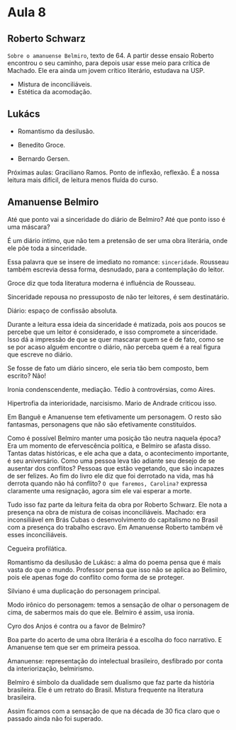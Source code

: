 Aula 8
======

Roberto Schwarz
---------------

`Sobre o amanuense Belmiro`, texto de 64. A partir desse ensaio Roberto encontrou o seu caminho, para depois usar esse meio para crítica de Machado. Ele era ainda um jovem crítico literário, estudava na USP.
- Mistura de inconciliáveis.
- Estética da acomodação.

Lukács
------

- Romantismo da desilusão.

- Benedito Groce.
- Bernardo Gersen.

Próximas aulas: Graciliano Ramos. Ponto de inflexão, reflexão. É a nossa leitura mais difícil, de leitura menos fluída do curso.

Amanuense Belmiro
-----------------

Até que ponto vai a sinceridade do diário de Belmiro? Até que ponto isso é uma máscara?

É um diário íntimo, que não tem a pretensão de ser uma obra literária, onde ele põe toda a sinceridade.

Essa palavra que se insere de imediato no romance: `sinceridade`. Rousseau também escrevia dessa forma, desnudado, para a contemplação do leitor.

Groce diz que toda literatura moderna é influência de Rousseau.

Sinceridade repousa no pressuposto de não ter leitores, é sem destinatário.

Diário: espaço de confissão absoluta.

Durante a leitura essa ideia da sinceridade é matizada, pois aos poucos se percebe que um leitor é considerado, e isso compromete a sinceridade. Isso dá a impressão de que se quer mascarar quem se é de fato, como se se por acaso alguém encontre o diário, não perceba quem é a real figura que escreve no diário.

Se fosse de fato um diário sincero, ele seria tão bem composto, bem escrito? Não!

Ironia condenscendente, mediação. Tédio à controvérsias, como Aires.

Hipertrofia da interioridade, narcisismo. Mario de Andrade criticou isso.

Em Banguê e Amanuense tem efetivamente um personagem. O resto são fantasmas, personagens que não são efetivamente constituídos.

Como é possível Belmiro manter uma posição tão neutra naquela época? Era um momento de efervescência política, e Belmiro se afasta disso. Tantas datas históricas, e ele acha que a data, o acontecimento importante, é seu aniversário. Como uma pessoa leva tão adiante seu desejo de se ausentar dos conflitos? Pessoas que estão vegetando, que são incapazes de ser felizes. Ao fim do livro ele diz que foi derrotado na vida, mas há derrota quando não há conflito? `O que faremos, Carolina?` expressa claramente uma resignação, agora sim ele vai esperar a morte.

Tudo isso faz parte da leitura feita da obra por Roberto Schwarz. Ele nota a presença na obra de mistura de coisas inconciliáveis. Machado: era inconsiliável em Brás Cubas o desenvolvimento do capitalismo no Brasil com a presença do trabalho escravo. Em Amanuense Roberto também vê esses inconciliáveis.

Cegueira profilática.

Romantismo da desilusão de Lukásc: a alma do poema pensa que é mais vasta do que o mundo. Professor pensa que isso não se aplica ao Belimiro, pois ele apenas foge do conflito como forma de se proteger.

Silviano é uma duplicação do personagem principal.

Modo irônico do personagem: temos a sensação de olhar o personagem de cima, de sabermos mais do que ele. Belmiro é assim, usa ironia.

Cyro dos Anjos é contra ou a favor de Belmiro?

Boa parte do acerto de uma obra literária é a escolha do foco narrativo. E Amanuense tem que ser em primeira pessoa.

Amanuense: representação do intelectual brasileiro, desfibrado por conta da interiorização, belmirismo.

Belmiro é símbolo da dualidade sem dualismo que faz parte da história brasileira. Ele é um retrato do Brasil. Mistura frequente na literatura brasileira.

Assim ficamos com a sensação de que na década de 30 fica claro que o passado ainda não foi superado.
